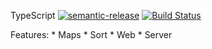 TypeScript      [![semantic-release](https://img.shields.io/badge/%20%20%F0%9F%93%A6%F0%9F%9A%80-semantic--release-e10079.svg)](https://github.com/semantic-release/semantic-release)       [![Build Status](https://travis-ci.org/itsprofcjs/TypeScript.svg?branch=master)](https://travis-ci.org/itsprofcjs/TypeScript)

Features:
    * Maps
    * Sort
    * Web
    * Server